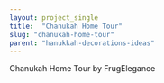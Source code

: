 ```yaml
---
layout: project_single
title:  "Chanukah Home Tour"
slug: "chanukah-home-tour"
parent: "hanukkah-decorations-ideas"
---
```

Chanukah Home Tour by FrugElegance